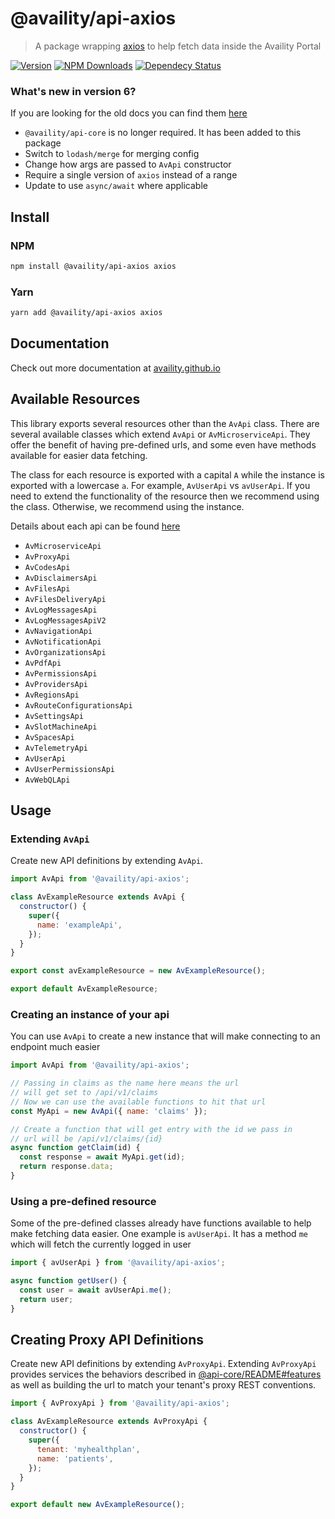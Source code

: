 # @availity/api-axios

> A package wrapping [axios](https://github.com/axios/axios) to help fetch data inside the Availity Portal

[![Version](https://img.shields.io/npm/v/@availity/api-axios.svg?style=for-the-badge)](https://www.npmjs.com/package/@availity/api-axios)
[![NPM Downloads](https://img.shields.io/npm/dt/@availity/api-axios.svg?style=for-the-badge)](https://www.npmjs.com/package/@availity/api-axios)
[![Dependecy Status](https://img.shields.io/librariesio/release/npm/@availity/api-axios?style=for-the-badge)](https://github.com/Availity/sdk-js/blob/master/packages/api-axios/package.json)

### What's new in version 6?

If you are looking for the old docs you can find them [here](./READMEv5)

- `@availity/api-core` is no longer required. It has been added to this package
- Switch to `lodash/merge` for merging config
- Change how args are passed to `AvApi` constructor
- Require a single version of `axios` instead of a range
- Update to use `async/await` where applicable

## Install

### NPM

```bash
npm install @availity/api-axios axios
```

### Yarn

```bash
yarn add @availity/api-axios axios
```

## Documentation

Check out more documentation at [availity.github.io](https://availity.github.io/sdk-js/api/getting-started)

## Available Resources

This library exports several resources other than the `AvApi` class. There are several available classes which extend `AvApi` or `AvMicroserviceApi`. They offer the benefit of having pre-defined urls, and some even have methods available for easier data fetching.

The class for each resource is exported with a capital `A` while the instance is exported with a lowercase `a`. For example, `AvUserApi` vs `avUserApi`. If you need to extend the functionality of the resource then we recommend using the class. Otherwise, we recommend using the instance.

Details about each api can be found [here](../api-axios/src/resources/README.md)

- `AvMicroserviceApi`
- `AvProxyApi`
- `AvCodesApi`
- `AvDisclaimersApi`
- `AvFilesApi`
- `AvFilesDeliveryApi`
- `AvLogMessagesApi`
- `AvLogMessagesApiV2`
- `AvNavigationApi`
- `AvNotificationApi`
- `AvOrganizationsApi`
- `AvPdfApi`
- `AvPermissionsApi`
- `AvProvidersApi`
- `AvRegionsApi`
- `AvRouteConfigurationsApi`
- `AvSettingsApi`
- `AvSlotMachineApi`
- `AvSpacesApi`
- `AvTelemetryApi`
- `AvUserApi`
- `AvUserPermissionsApi`
- `AvWebQLApi`

## Usage

### Extending `AvApi`

Create new API definitions by extending `AvApi`.

```js
import AvApi from '@availity/api-axios';

class AvExampleResource extends AvApi {
  constructor() {
    super({
      name: 'exampleApi',
    });
  }
}

export const avExampleResource = new AvExampleResource();

export default AvExampleResource;
```

### Creating an instance of your api

You can use `AvApi` to create a new instance that will make connecting to an endpoint much easier

```js
import AvApi from '@availity/api-axios';

// Passing in claims as the name here means the url
// will get set to /api/v1/claims
// Now we can use the available functions to hit that url
const MyApi = new AvApi({ name: 'claims' });

// Create a function that will get entry with the id we pass in
// url will be /api/v1/claims/{id}
async function getClaim(id) {
  const response = await MyApi.get(id);
  return response.data;
}
```

### Using a pre-defined resource

Some of the pre-defined classes already have functions available to help make fetching data easier. One example is `avUserApi`. It has a method `me` which will fetch the currently logged in user

```js
import { avUserApi } from '@availity/api-axios';

async function getUser() {
  const user = await avUserApi.me();
  return user;
}
```

## Creating Proxy API Definitions

Create new API definitions by extending `AvProxyApi`. Extending `AvProxyApi` provides services the behaviors described in [@api-core/README#features](../api-core/README.md#features) as well as building the url to match your tenant's proxy REST conventions.

```js
import { AvProxyApi } from '@availity/api-axios';

class AvExampleResource extends AvProxyApi {
  constructor() {
    super({
      tenant: 'myhealthplan',
      name: 'patients',
    });
  }
}

export default new AvExampleResource();
```
